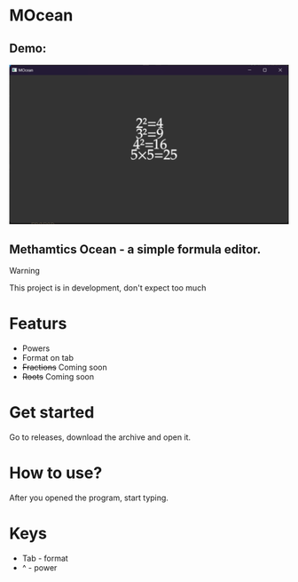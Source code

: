 # MOcean

## Demo:
![Image](image.png)

## Methamtics Ocean - a simple formula editor.


> [!WARNING]
> This project is in development, don't expect too much

# Featurs
- Powers
- Format on tab
- ~~Fractions~~ Coming soon
- ~~Roots~~ Coming soon

# Get started
Go to releases, download the archive and open it.

# How to use?
After you opened the program, start typing.

# Keys
- Tab - format
- ^ - power
